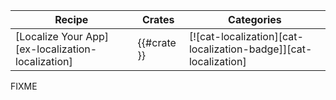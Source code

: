 | Recipe | Crates | Categories |
|--------|--------|------------|
| [Localize Your App][ex-localization-localization] | {{#crate }} | [![cat-localization][cat-localization-badge]][cat-localization] |

<div class="hidden">
FIXME
</div>
